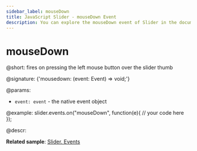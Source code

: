 ```yaml
---
sidebar_label: mouseDown
title: JavaScript Slider - mouseDown Event 
description: You can explore the mouseDown event of Slider in the documentation of the DHTMLX JavaScript UI library. Browse developer guides and API reference, try out code examples and live demos, and download a free 30-day evaluation version of DHTMLX Suite.
---
```


# mouseDown

@short: fires on pressing the left mouse button over the slider thumb

@signature: {'mousedown: (event: Event) => void;'}

@params:
- `event: event` - the native event object

@example:
slider.events.on("mouseDown", function(e){
    // your code here
});

@descr:

**Related sample**: [Slider. Events](https://snippet.dhtmlx.com/sc7ov54z)

